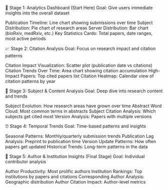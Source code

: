🚀 Stage 1: Analytics Dashboard (Start Here)
Goal: Give users immediate insights into the overall dataset

Publication Timeline: Line chart showing submissions over time
Subject Distribution: Pie chart of research areas
Server Distribution: Bar chart (bioRxiv, medRxiv, etc.)
Key Statistics Cards: Total papers, date ranges, most active periods



📈 Stage 2: Citation Analysis
Goal: Focus on research impact and citation patterns

Citation Impact Visualization: Scatter plot (publication date vs citations)
Citation Trends Over Time: Area chart showing citation accumulation
High-Impact Papers: Top cited papers list
Citation Heatmap: Calendar view of citation patterns by year



🔬 Stage 3: Subject & Content Analysis
Goal: Deep dive into research content and trends

Subject Evolution: How research areas have grown over time
Abstract Word Cloud: Most common terms in abstracts
Subject Citation Analysis: Which subjects get cited most
Version Analysis: Papers with multiple versions



⏰ Stage 4: Temporal Trends
Goal: Time-based patterns and insights

Seasonal Patterns: Monthly/quarterly submission trends
Publication Lag Analysis: Preprint to publication time
Version Update Patterns: How often papers get updated
Historical Trends: Long-term patterns in the data



👥 Stage 5: Author & Institution Insights (Final Stage)
Goal: Individual contributor analysis

Author Productivity: Most prolific authors
Institution Rankings: Top institutions by papers and citations
Corresponding Author Analysis: Geographic distribution
Author Citation Impact: Author-level metrics
